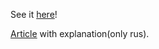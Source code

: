 See it [here](https://mrdanikus.github.io/2DLight/)!

[Article](https://mrdanikus.github.io/2DLight/article) with explanation(only rus).
